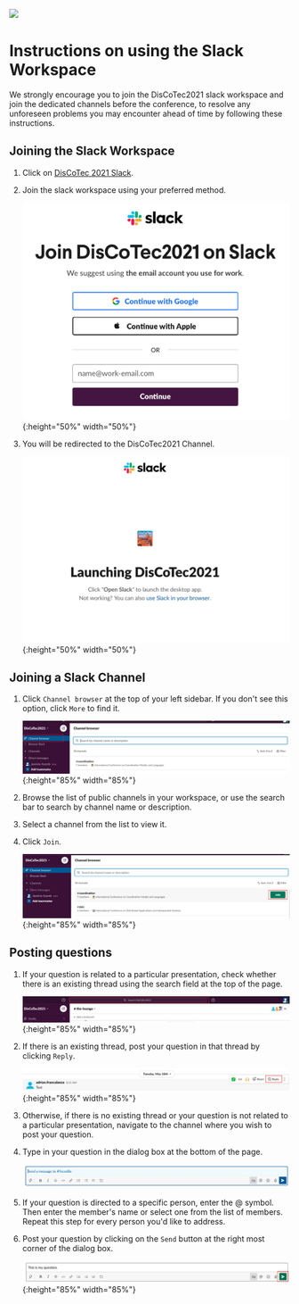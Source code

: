 [![](https://www.discotec.org/2021/discotec2021-banner.jpeg)](https://www.discotec.org/2021/)

# Instructions on using the Slack Workspace 

We strongly encourage you to join the DisCoTec2021 slack workspace and join the dedicated channels before the conference, to resolve any unforeseen problems you may encounter ahead of time by following these instructions. 

## Joining the Slack Workspace

1. Click on [DisCoTec 2021 Slack](https://discotec2021.slack.com/join/shared_invite/zt-qd3ed8l2-BC1WA_re3N~e6AjNbFNIzQ).

2. Join the slack workspace using your preferred method.

    ![Join](screenshots/join.png){:height="50%" width="50%"}

3. You will be redirected to the DisCoTec2021 Channel.

    ![Launching](screenshots/launching_slack.png){:height="50%" width="50%"}

## Joining a Slack Channel

1.  Click ``Channel browser`` at the top of your left sidebar. If you don't see this option, click ``More`` to find it.

    ![Browse channel](screenshots/browse_channel.png){:height="85%" width="85%"}

2. Browse the list of public channels in your workspace, or use the search bar to search by channel name or description.

3. Select a channel from the list to view it.

4. Click ``Join``.

    ![Join channel](screenshots/join_channel.png){:height="85%" width="85%"}

## Posting questions 

1. If your question is related to a particular presentation, check whether there is an existing thread using the search field at the top of the page.

    ![Search thread](screenshots/search_thread.png){:height="85%" width="85%"}

2. If there is an existing thread, post your question in that thread by clicking ``Reply``.

    ![Reply thread](screenshots/reply_thread.png){:height="85%" width="85%"}

3. Otherwise, if there is no existing thread or your question is not related to a particular presentation, navigate to the channel where you wish to post your question. 

4. Type in your question in the dialog box at the bottom of the page. 

    ![Type question](screenshots/type_question.png)

5. If your question is directed to a specific person, enter the @ symbol. Then enter the member's name or select one from the list of members. Repeat this step for every person you'd like to address. 

6. Post your question by clicking on the ``Send`` button at the right most corner of the dialog box.

    ![Post question](screenshots/post_question.png){:height="85%" width="85%"}


